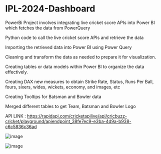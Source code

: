 # IPL-2024-Dashboard
PowerBi Project involves integrating live cricket score APIs into Power BI which fetches the data from PowerQuery

Python code to call the live cricket score APIs and retrieve the data

Importing the retrieved data into Power BI using Power Query

Cleaning and transform the data as needed to prepare it for visualization.

Creating tables or data models within Power BI to organize the data effectively.

Creating DAX new measures to obtain Strike Rate, Status, Runs Per Ball, fours, sixers, wides, wickets, economy, and images, etc

Creating Tooltips for Batsman and Bowler data

Merged different tables to get Team, Batsman and Bowler Logo

API LINK : https://rapidapi.com/cricketapilive/api/cricbuzz-cricket/playground/apiendpoint_38fe7ec9-e3ba-4d9a-b938-c6c5836c36ad

![image](https://github.com/user-attachments/assets/8275ee4a-8a7b-44f8-8e1d-2636256b2936)

![image](https://github.com/user-attachments/assets/dd758f84-19ed-43c0-8274-02604071b75f)

